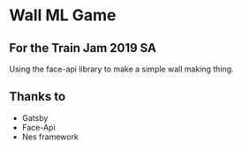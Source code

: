 # Wall ML Game

## For the Train Jam 2019 SA

Using the face-api library to make a simple wall making thing.

## Thanks to

- Gatsby
- Face-Api
- Nes framework